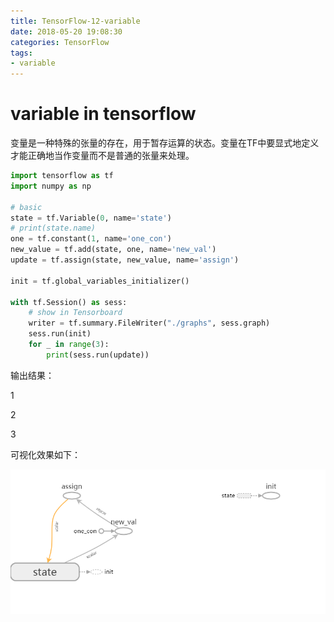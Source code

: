 ```yaml
---
title: TensorFlow-12-variable
date: 2018-05-20 19:08:30
categories: TensorFlow
tags:
- variable
---
```


# variable in tensorflow

变量是一种特殊的张量的存在，用于暂存运算的状态。变量在TF中要显式地定义才能正确地当作变量而不是普通的张量来处理。

```python
import tensorflow as tf
import numpy as np

# basic
state = tf.Variable(0, name='state')
# print(state.name)
one = tf.constant(1, name='one_con')
new_value = tf.add(state, one, name='new_val')
update = tf.assign(state, new_value, name='assign')

init = tf.global_variables_initializer()

with tf.Session() as sess:
    # show in Tensorboard
    writer = tf.summary.FileWriter("./graphs", sess.graph)
    sess.run(init)
    for _ in range(3):
        print(sess.run(update))
```

输出结果：

1

2

3

可视化效果如下：

![](TensorFlow-12-variable\variable.png)